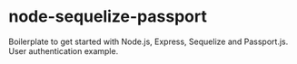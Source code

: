 # node-sequelize-passport
Boilerplate to get started with Node.js, Express, Sequelize and Passport.js. User authentication example.
